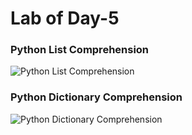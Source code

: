 # Lab of Day-5


### Python List Comprehension
![Python List Comprehension](https://miro.medium.com/v2/resize:fit:1400/1*8-j8zcm77WONz3uziGYOVw.png)

### Python Dictionary Comprehension
![Python Dictionary Comprehension](https://www.learnbyexample.org/wp-content/uploads/python/Python-Dictionary-Comprehension-Syntax.png)
